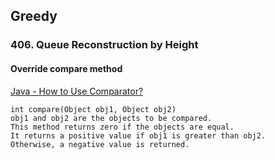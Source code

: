 ## Greedy

### 406. Queue Reconstruction by Height
#### Override compare method
[Java - How to Use Comparator?](https://www.tutorialspoint.com/java/java_using_comparator.htm)   

```
int compare(Object obj1, Object obj2)
obj1 and obj2 are the objects to be compared. 
This method returns zero if the objects are equal. 
It returns a positive value if obj1 is greater than obj2.
Otherwise, a negative value is returned.
```  



